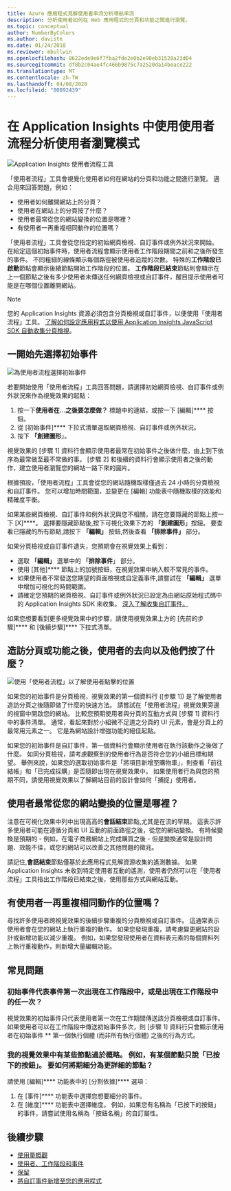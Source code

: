 ```yaml
---
title: Azure 應用程式見解使用者串流分析導航串流
description: 分析使用者如何在 Web 應用程式的分頁和功能之間進行瀏覽。
ms.topic: conceptual
author: NumberByColors
ms.author: daviste
ms.date: 01/24/2018
ms.reviewer: mbullwin
ms.openlocfilehash: 8622ede9e6f7fba2fde2e0b2e90eb31520a23d04
ms.sourcegitcommit: df8b2c04ae4fc466b9875c7a2520da14beace222
ms.translationtype: MT
ms.contentlocale: zh-TW
ms.lasthandoff: 04/08/2020
ms.locfileid: "80892439"
---
```

# <a name="analyze-user-navigation-patterns-with-user-flows-in-application-insights"></a>在 Application Insights 中使用使用者流程分析使用者瀏覽模式

![Application Insights 使用者流程工具](./media/usage-flows/00001-flows.png)

「使用者流程」工具會視覺化使用者如何在網站的分頁和功能之間進行瀏覽。 適合用來回答問題，例如：

* 使用者如何離開網站上的分頁？
* 使用者在網站上的分頁按了什麼？
* 使用者最常從您的網站變換的位置是哪裡？
* 有使用者一再重複相同動作的位置嗎？

「使用者流程」工具會從您指定的初始網頁檢視、自訂事件或例外狀況來開始。 在給定這個初始事件時，使用者流程會顯示使用者工作階段期間之前和之後所發生的事件。 不同粗細的線條顯示每個路徑被使用者追蹤的次數。 特殊的**工作階段已啟動**節點會顯示後續節點開始工作階段的位置。 **工作階段已結束**節點則會顯示在上一個節點之後有多少使用者未傳送任何網頁檢視或自訂事件，醒目提示使用者可能是在哪個位置離開網站。

> [!NOTE]
> 您的 Application Insights 資源必須包含分頁檢視或自訂事件，以便使用「使用者流程」工具。 [了解如何設定應用程式以使用 Application Insights JavaScript SDK 自動收集分頁檢視](../../azure-monitor/app/javascript.md)。
>
>

## <a name="start-by-choosing-an-initial-event"></a>一開始先選擇初始事件

![為使用者流程選擇初始事件](./media/usage-flows/00002-flows-initial-event.png)

若要開始使用「使用者流程」工具回答問題，請選擇初始網頁檢視、自訂事件或例外狀況來作為視覺效果的起點：

1. 按一下**使用者在...之後要怎麼做？** 標題中的連結，或按一下 [編輯]**** 按鈕。
2. 從 [初始事件]**** 下拉式清單選取網頁檢視、自訂事件或例外狀況。
3. 按下 **「創建圖形**」。

視覺效果的 [步驟 1] 資料行會顯示使用者最常在初始事件之後做什麼，由上到下依序為最常做至最不常做的事。 [步驟 2] 和後續的資料行會顯示使用者之後的動作，建立使用者瀏覽您的網站一路下來的圖片。

根據預設，「使用者流程」工具會從您的網站隨機取樣僅過去 24 小時的分頁檢視和自訂事件。 您可以增加時間範圍，並變更在 [編輯] 功能表中隨機取樣的效能和精確度平衡。

如果某些網頁檢視、自訂事件和例外狀況與您不相關，請在您要隱藏的節點上按一下 [X]****。 選擇要隱藏節點後,按下可視化效果下方的 **「創建圖形**」按鈕。 要查看已隱藏的所有節點,請按下 **「編輯」** 按鈕,然後查看 **「排除事件」** 部分。

如果分頁檢視或自訂事件遺失，您預期會在視覺效果上看到：

* 選取 **「編輯」** 選單中的 **「排除事件**」 部分。
* 使用 [其他]**** 節點上的加號按鈕，在視覺效果中納入較不常見的事件。
* 如果使用者不常發送您期望的頁面檢視或自定義事件,請嘗試在 **「編輯」** 選單中增加可視化的時間範圍。
* 請確定您預期的網頁檢視、自訂事件或例外狀況已設定為由網站原始程式碼中的 Application Insights SDK 來收集。 [深入了解收集自訂事件。](../../azure-monitor/app/api-custom-events-metrics.md)

如果您想要看到更多視覺效果中的步驟，請使用視覺效果上方的 [先前的步驟]**** 和 [後續步驟]**** 下拉式清單。

## <a name="after-visiting-a-page-or-feature-where-do-users-go-and-what-do-they-click"></a>造訪分頁或功能之後，使用者的去向以及他們按了什麼？

![使用「使用者流程」以了解使用者點擊的位置](./media/usage-flows/00003-flows-one-step.png)

如果您的初始事件是分頁檢視，視覺效果的第一個資料行 ([步驟 1]) 是了解使用者造訪分頁之後隨即做了什麼的快速方法。 請嘗試在「使用者流程」視覺效果旁邊的視窗中開啟您的網站。 比較您預期使用者與分頁的互動方式與 [步驟 1] 資料行中的事件清單。 通常，看起來對於小組微不足道之分頁的 UI 元素，會是分頁上的最常用元素之一。 它是為網站設計增強功能的絕佳起點。

如果您的初始事件是自訂事件，第一個資料行會顯示使用者在執行該動作之後做了什麼。 如同分頁檢視，請考慮觀察到的使用者行為是否符合您的小組目標和期望。 舉例來說，如果您的選取初始事件是「將項目新增至購物車」，則查看「前往結帳」和「已完成採購」是否隨即出現在視覺效果中。 如果使用者行為與您的預期不同，請使用視覺效果以了解網站目前的設計會如何「捕捉」使用者。

## <a name="where-are-the-places-that-users-churn-most-from-your-site"></a>使用者最常從您的網站變換的位置是哪裡？

注意在可視化效果中列中出現高高的**會話結束**節點,尤其是在流的早期。 這表示許多使用者可能在遵循分頁和 UI 互動的前面路徑之後，從您的網站變換。 有時候變換是預期的 - 例如，在電子商務網站上完成購買之後 - 但是變換通常是設計問題、效能不佳，或您的網站可以改善之其他問題的徵兆。

請記住,**會話結束**節點僅基於此應用程式見解資源收集的遙測數據。 如果 Application Insights 未收到特定使用者互動的遙測，使用者仍然可以在「使用者流程」工具指出工作階段已結束之後，使用那些方式與網站互動。

## <a name="are-there-places-where-users-repeat-the-same-action-over-and-over"></a>有使用者一再重複相同動作的位置嗎？

尋找許多使用者跨視覺效果的後續步驟重複的分頁檢視或自訂事件。 這通常表示使用者會在您的網站上執行重複的動作。 如果您發現重複，請考慮變更網站的設計或新增功能以減少重複。 例如，如果您發現使用者在資料表元素的每個資料列上執行重複動作，則新增大量編輯功能。

## <a name="common-questions"></a>常見問題

### <a name="does-the-initial-event-represent-the-first-time-the-event-appears-in-a-session-or-any-time-it-appears-in-a-session"></a>初始事件代表事件第一次出現在工作階段中，或是出現在工作階段中的任一次？

視覺效果的初始事件只代表使用者第一次在工作期間傳送該分頁檢視或自訂事件。 如果使用者可以在工作階段中傳送初始事件多次，則 [步驟 1] 資料行只會顯示使用者在初始事件 ** 第一個執行個體 (而非所有執行個體) 之後的行為方式。

### <a name="some-of-the-nodes-in-my-visualization-are-too-high-level-for-example-a-node-that-just-says-button-clicked-how-can-i-break-it-down-into-more-detailed-nodes"></a>我的視覺效果中有某些節點過於概略。 例如，有某個節點只說「已按下的按鈕」。 要如何將期細分為更詳細的節點？

請使用 [編輯]**** 功能表中的 [分割依據]**** 選項：

1. 在 [事件]**** 功能表中選擇您想要細分的事件。
2. 在 [維度]**** 功能表中選擇維度。 例如，如果您有名稱為「已按下的按鈕」的事件，請嘗試使用名稱為「按鈕名稱」的自訂屬性。

## <a name="next-steps"></a>後續步驟

* [使用量概觀](usage-overview.md)
* [使用者、工作階段和事件](usage-segmentation.md)
* [保留](usage-retention.md)
* [將自訂事件新增至您的應用程式](../../azure-monitor/app/api-custom-events-metrics.md)
